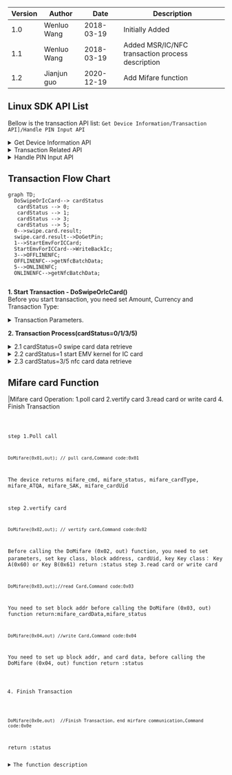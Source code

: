 Version | Author        | Date       | Description
--------|---------------|------------|----------------
1.0     | Wenluo Wang   | 2018-03-19 | Initially Added
1.1     | Wenluo Wang   | 2018-03-19 | Added MSR/IC/NFC transaction process description
1.2     | Jianjun guo   | 2020-12-19 | Add Mifare function  

## Linux SDK API List

Bellow is the transaction API list: `Get Device Information/Transaction API]/Handle PIN Input API`

<details>
<summary>Get Device Information API</summary>
<pre> <code>
    int DoGetPosId( char* out );
    int DoGetPosInfo(char *out);
</code> </pre>
</details>

<details>
<summary>Transaction Related API</summary>
<pre> <code>  
    int QueryLatestCommand(char* out);
    int DoSwipeOrIcCard(char* out);
    int StartEmvForICCard(char* out);
    int WriteBackIc(char *script, char *outData);
    int getNfcBatchData(char *out);
</code> </pre> </details>   

<details>
<summary>Handle PIN Input API</summary>
<pre> <code>
    int DoGetPin(char *trade_extra ,char *out );
</code> </pre>
</details>     


## Transaction Flow Chart

```mermaid
graph TD;
  DoSwipeOrIcCard--> cardStatus
   cardStatus --> 0;
   cardStatus --> 1;
   cardStatus --> 3;
   cardStatus --> 5;
  0-->swipe.card.result;
  swipe.card.result-->DoGetPin;
  1-->StartEmvForICCard;
  StartEmvForICCard-->WriteBackIc;
  3-->OFFLINENFC;
  OFFLINENFC-->getNfcBatchData;
  5-->ONLINENFC;
  ONLINENFC-->getNfcBatchData;
  
```
**1. Start Transaction - DoSwipeOrIcCard()**   
Before you start transaction, you need set Amount, Currency and Transaction Type:
<details>
<summary>Transaction Parameters.</summary>
<pre>

1.```setAmount()          //set amount for current transaction```

2.```setAmountIcon()      //currency Icon, "$", "USD", "RMB"...```

3.``` tradeMode {         
    //specify transactin interface combo: swipe only, IC only, swipe/IC, swipe/IC/NFC....
    SWIPE_ONLY=0X01,
    ICCARD_ONLY=0X02,
    SWIPE_AND_ICCARD=0X03,
    NOT_ALLOW_DEGRADE=0X04,
    SWIPE_ICCARD_NFC=0X05,
    NFC_NOT_ALLOW_DEGRADE=0X06}```

4.``` MSRDebitCredit_ID {
    INPUT_PIN,  //input pin after swipe
    NO_PIN,     //no pin after swipe}```
    
</pre>
</details>

**2. Transaction Process(cardStatus=0/1/3/5)**   
<details>
<summary>2.1 cardStatus=0  swipe card data retrieve</summary>
<pre> <code>
    // get magnetic strip card track data by `get_key_string(key)`
    dt.get_key_string("FormatId").data()
    dt.get_key_string("CardExpire").data()
    dt.get_key_string("ServiceCode").data()
    dt.get_key_string("CardHolder").data()
    dt.get_key_string("Magic1").toHex()
    dt.get_key_string("Magic2").toHex()
    dt.get_key_string("Magic3").toHex());

    //check the serviceCode , if the card need pin
    DoGetPin(char *trade_extra ,char *out );
    dt.get_key_string("pinKsn").data());
    dt.get_key_string("pinBlock").data());
</code> </pre>
</details> 

<details>
<summary>2.2 cardStatus=1  start EMV kernel for IC card</summary>
<pre> 
<code>
step 1.StartEmvForICCard()
if card status=1, you need call StartEmvForICCard() to start emv kernel to read the IC card.
and choose the approtiate transaction type :
TRADE_TYPE{
    GOODS=0X01,
    CASHBACK=0X04,
    ENQUERY=0X05 }
    
step 2. CmdID= COMPLETED(0X24)
IC reading finish, then you can get the ICC online data, and send to online process

    dt.get_key_string("PinBlock").data()
    dt.get_key_string("CardMask").data()
    dt.get_key_string("IccData").toHex()

step 3. WriteBackIc()
After backend system return authorise code : ARPC. call WriteBackIc(tag 8A+tag 91+tag 71/71) send authorize reply to QPOS
QPOS will send ARPC to ICC card

    char *res="8A023030";
    len=dt.WriteBackIc(res,out);

</code> </pre>
</details> 

<details>
<summary>2.3 cardStatus=3/5  nfc card data retrieve</summary>
<pre> <code>
NFC return equivalent track data+emv tlv online data. 
please retrive track track card track data by `get_key_string(key)` and emv tlv data by getNfcBatchData() 
                   ....
    dt.get_key_string("CardExpire").data()
    dt.get_key_string("ServiceCode").data()
    dt.get_key_string("CardHolder").data()
    dt.get_key_string("Magic1").toHex()
    dt.get_key_string("Magic2").toHex()
    dt.get_key_string("Magic3").toHex());
                   ....
call getNfcBatchData() to get emv online tlv data

     dt.get_key_string("NfcBatchData").toHex()
</code> </pre>
</details> 

## Mifare card Function

|Mifare card Operation:
    1.poll card
    2.vertify card
    3.read card or write card
    4. Finish Transaction

<code>

step 1.Poll call
```
DoMifare(0x01,out); // pull card,Command code:0x01
```

The device returns mifare_cmd, mifare_status, mifare_cardType, mifare_ATQA, mifare_SAK, mifare_cardUid

step 2.vertify card
```
DoMifare(0x02,out); // vertify card,Command code:0x02
```
Before calling the DoMifare (0x02, out) function, you need to set parameters, set key class, block address, cardUid, key
Key class： Key A(0x60) or Key B(0x61)
return :status
step 3.read card or write card
```
DoMifare(0x03,out);//read Card,Command code:0x03
```
You need to set block addr before calling the DoMifare (0x03, out) function
return:mifare_cardData,mifare_status
```
DoMifare(0x04,out) //write Card,Command code:0x04
```
You need to set up block addr, and card data, before calling the DoMifare (0x04, out) function
return :status

4. Finish Transaction
```
DoMifare(0x0e,out)  //Finish Transaction，end mirfare communication,Command code:0x0e
```
return :status

<details>
<summary>The function description</summary>
<pre> <code>

setMifareKeyClass(int keyClass ) //set keyclass
setMifareBlockAddr(int addr )    //set  mifare block Addr
setMifareKeyValue(int cmd )      // set keyvalue
setMifareCardUid(char* cardUid ) // set cardUid
setMifareCardData(char* cardData ) //set card data

</code> </pre>
<details>
<code>


